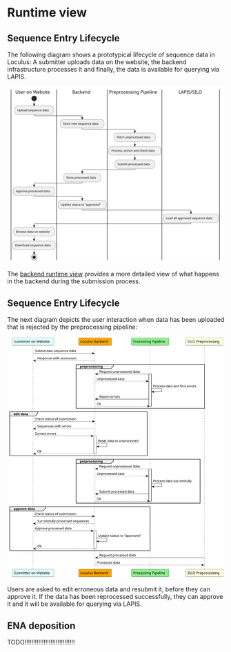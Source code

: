 # Runtime view

## Sequence Entry Lifecycle

The following diagram shows a prototypical lifecycle of sequence data in Loculus:
A submitter uploads data on the website, the backend infrastructure processes it
and finally, the data is available for querying via LAPIS.

![Submission Process](plantuml/06_submission_process.svg)

The [backend runtime view](../backend/docs/runtime_view.md) provides a more detailed view of what happens in the backend
during the submission process.

## Sequence Entry Lifecycle

The next diagram depicts the user interaction when data has been uploaded that is rejected by the preprocessing pipeline:

![Submission Details](plantuml/06_user_submission_details.svg)

Users are asked to edit erroneous data and resubmit it, before they can approve it.
If the data has been reprocessed successfully, they can approve it and it will be available for querying via LAPIS.

## ENA deposition

TODO!!!!!!!!!!!!!!!!!!!!!!!!!!!!!
